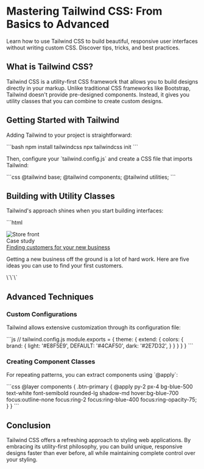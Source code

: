 # Mastering Tailwind CSS: From Basics to Advanced

Learn how to use Tailwind CSS to build beautiful, responsive user interfaces without writing custom CSS. Discover tips, tricks, and best practices.

## What is Tailwind CSS?

Tailwind CSS is a utility-first CSS framework that allows you to build designs directly in your markup. Unlike traditional CSS frameworks like Bootstrap, Tailwind doesn't provide pre-designed components. Instead, it gives you utility classes that you can combine to create custom designs.

## Getting Started with Tailwind

Adding Tailwind to your project is straightforward:

\`\`\`bash
npm install tailwindcss
npx tailwindcss init
\`\`\`

Then, configure your \`tailwind.config.js\` and create a CSS file that imports Tailwind:

\`\`\`css
@tailwind base;
@tailwind components;
@tailwind utilities;
\`\`\`

## Building with Utility Classes

Tailwind's approach shines when you start building interfaces:

\`\`\`html
<div class="max-w-md mx-auto bg-white rounded-xl shadow-md overflow-hidden md:max-w-2xl">
  <div class="md:flex">
    <div class="md:flex-shrink-0">
      <img class="h-48 w-full object-cover md:h-full md:w-48" src="/img/store.jpg" alt="Store front">
    </div>
    <div class="p-8">
      <div class="uppercase tracking-wide text-sm text-indigo-500 font-semibold">Case study</div>
      <a href="#" class="block mt-1 text-lg leading-tight font-medium text-black hover:underline">Finding customers for your new business</a>
      <p class="mt-2 text-gray-500">Getting a new business off the ground is a lot of hard work. Here are five ideas you can use to find your first customers.</p>
    </div>
  </div>
</div>
\`\`\`

## Advanced Techniques

### Custom Configurations

Tailwind allows extensive customization through its configuration file:

\`\`\`js
// tailwind.config.js
module.exports = {
  theme: {
    extend: {
      colors: {
        brand: {
          light: '#E8F5E9',
          DEFAULT: '#4CAF50',
          dark: '#2E7D32',
        }
      }
    }
  }
}
\`\`\`

### Creating Component Classes

For repeating patterns, you can extract components using \`@apply\`:

\`\`\`css
@layer components {
  .btn-primary {
    @apply py-2 px-4 bg-blue-500 text-white font-semibold rounded-lg shadow-md hover:bg-blue-700 focus:outline-none focus:ring-2 focus:ring-blue-400 focus:ring-opacity-75;
  }
}
\`\`\`

## Conclusion

Tailwind CSS offers a refreshing approach to styling web applications. By embracing its utility-first philosophy, you can build unique, responsive designs faster than ever before, all while maintaining complete control over your styling.
